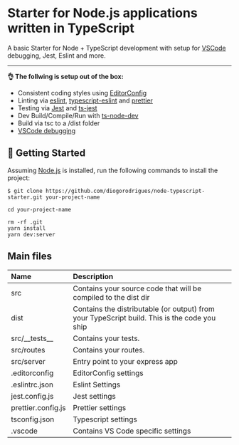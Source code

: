 # Starter for Node.js applications written in TypeScript

A basic Starter for Node + TypeScript development with setup for [VSCode](https://code.visualstudio.com/) debugging, Jest, Eslint and more.

---

__👌  The follwing is setup out of the box:__
- Consistent coding styles using [EditorConfig](https://editorconfig.org/)
- Linting via [eslint](https://eslint.org/), [typescript-eslint](https://github.com/typescript-eslint/typescript-eslint) and [prettier](https://prettier.io/)
- Testing via [Jest](https://jestjs.io/) and [ts-jest](https://github.com/kulshekhar/ts-jest)
- Dev Build/Compile/Run with [ts-node-dev](https://github.com/whitecolor/ts-node-dev)
- Build via tsc to a /dist folder
- [VSCode debugging](https://code.visualstudio.com/docs/nodejs/nodejs-debugging)

## 🚀 Getting Started

Assuming [Node.js](https://nodejs.org/en/) is installed, run the following commands to install the project:

```
$ git clone https://github.com/diogorodrigues/node-typescript-starter.git your-project-name

cd your-project-name

rm -rf .git
yarn install
yarn dev:server
```

## Main files

|  Name | Description |
| :------------ | :------------ |
| src | Contains your source code that will be compiled to the dist dir |
| dist | Contains the distributable (or output) from your TypeScript build. This is the code you ship |
| src/\_\_tests\_\_ | Contains your tests. | 
| src/routes | Contains your routes. | 
| src/server | Entry point to your express app |
| .editorconfig | EditorConfig settings |
| .eslintrc.json | Eslint Settings | 
| jest.config.js | Jest settings | 
| prettier.config.js | Prettier settings | 
| tsconfig.json | Typescript settings | 
| .vscode | Contains VS Code specific settings |
